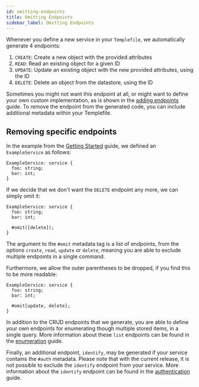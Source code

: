 ```yaml
---
id: omitting-endpoints
title: Omitting Endpoints
sidebar_label: Omitting Endpoints
---
```


Whenever you define a new service in your `Templefile`, we automatically generate 4 endpoints:

1. `CREATE`: Create a new object with the provided attributes
2. `READ`: Read an existing object for a given ID
3. `UPDATE`: Update an existing object with the new provided attributes, using the ID
4. `DELETE`: Delete an object from the datastore, using the ID

Sometimes you might not want this endpoint at all, or might want to define your own custom implementation, as is shown in the [adding endpoints](adding-endpointsmd) guide.
To remove the endpoint from the generated code, you can include additional metadata within your Templefile.


## Removing specific endpoints
In the example from the [Getting Started](../getting-started) guide, we defined an `ExampleService` as follows:

```
ExampleService: service {
  foo: string;
  bar: int;
}
```

If we decide that we don't want the `DELETE` endpoint any more, we can simply omit it:

```
ExampleService: service {
  foo: string;
  bar: int;

  #omit([delete]);
}
```
The argument to the `#omit` metadata tag is a list of endpoints, from the options `create`, `read`, `update` or `delete`, meaning you are able to exclude multiple endpoints in a single command.

Furthermore, we allow the outer parentheses to be dropped, if you find this to be more readable: 

```
ExampleService: service {
  foo: string;
  bar: int;

  #omit[update, delete];
}
```

In addition to the CRUD endpoints that we generate, you are able to define your own endpoints for enumerating though multiple stored items, in a single query.
More information about these `list` endpoints can be found in the [enumeration](enumeration) guide.

Finally, an additional endpoint, `identify`, may be generated if your service contains the `#auth` metadata. 
Please note that with the current release, it is not possible to exclude the `identify` endpoint from your service.
More information about the `identify` endpoint can be found in the [authentication](authentication) guide.
